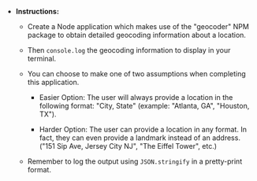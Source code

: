 * **Instructions:** 

	* Create a Node application which makes use of the "geocoder" NPM package to obtain detailed geocoding information about a location. 

	* Then `console.log` the geocoding information to display in your terminal.

	* You can choose to make one of two assumptions when completing this application. 

		* Easier Option: The user will always provide a location in the following format: "City, State" (example: "Atlanta, GA", "Houston, TX").

		* Harder Option: The user can provide a location in any format. In fact, they can even provide a landmark instead of an address. ("151 Sip Ave, Jersey City NJ", "The Eiffel Tower", etc.)
	
	* Remember to log the output using `JSON.stringify` in a pretty-print format.
